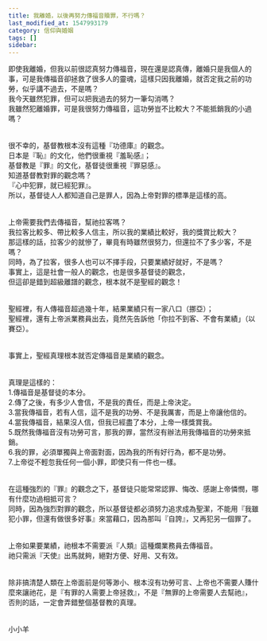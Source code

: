 ```yaml
---
title: 我離婚，以後再努力傳福音贖罪，不行嗎？
last_modified_at: 1547993179
category: 信仰與婚姻
tags: []
sidebar: 
---
```


<p>即使我離婚，但我以前很認真努力傳福音，現在還是認真傳，離婚只是我個人的事，可是我傳福音卻拯救了很多人的靈魂，這樣只因我離婚，就否定我之前的功勞，似乎講不過去，不是嗎？<br/><!--more-->我今天雖然犯罪，但可以把我過去的努力一筆勾消嗎？<br/>我雖然犯離婚罪，可是我很努力傳福音，這功勞豈不比較大？不能抵銷我的小過嗎？<br/><br/><br/>很不幸的，基督教根本沒有這種『功德庫』的觀念。<br/>日本是『恥』的文化，他們很重視『羞恥感』；<br/>基督教是『罪』的文化，基督徒很重視『罪惡感』。<br/>知道基督教對罪的觀念嗎？<br/>『心中犯罪，就已經犯罪』。<br/>所以，基督徒人人都知道自己是罪人，因為上帝對罪的標準是這樣的高。<br/><br/><br/>上帝需要我們去傳福音，幫祂拉客嗎？<br/>我拉客比較多、帶比較多人信主，所以我的業績比較好，我的獎賞比較大？<br/>那這樣的話，拉客少的就慘了，畢竟有時雖然很努力，但還拉不了多少客，不是嗎？<br/>同時，為了拉客，很多人也可以不擇手段，只要業績好就好，不是嗎？<br/>事實上，這是社會一般人的觀念，也是很多基督徒的觀念，<br/>但這卻是錯到超級離譜的觀念，根本就不是聖經的觀念！<br/><br/><br/>聖經裡，有人傳福音超過幾十年，結果業績只有一家八口（挪亞）；<br/>聖經裡，還有上帝派業務員出去，竟然先告訴他「你拉不到客、不會有業績」（以賽亞）。<br/><br/><br/>事實上，聖經真理根本就否定傳福音是業績的觀念。<br/><br/><br/>真理是這樣的：<br/>1.傳福音是基督徒的本分。<br/>2.傳了之後，有多少人會信，不是我的責任，而是上帝決定。<br/>3.當我傳福音，若有人信，這不是我的功勞、不是我厲害，而是上帝讓他信的。<br/>4.當我傳福音，結果沒人信，但我已經盡了本分，上帝一樣獎賞我。<br/>5.既然我傳福音沒有功勞可言，那我的罪，當然沒有辦法用我傳福音的功勞來抵銷。<br/>6.我的罪，必須單獨與上帝面對面，因為我的所有好行為，都不是功勞。<br/>7.上帝從不輕忽我任何一個小罪，即使只有一件也一樣。<br/><br/><br/>在這種強烈的『罪』的觀念之下，基督徒只能常常認罪、悔改、感謝上帝憐憫，哪有什麼功過相抵可言？<br/>同時，因為強烈對罪的觀念，所以基督徒都必須努力追求成為聖潔，不能用『我雖犯小罪，但還有做很多好事』來當藉口，因為那叫『自誇』，又再犯另一個罪了。<br/><br/><br/>上帝如果要業績，祂根本不需要派『人類』這種爛業務員去傳福音。<br/>祂只需派『天使』出馬就夠，絕對方便、好用、又有效。<br/><br/><br/>除非搞清楚人類在上帝面前是何等渺小、根本沒有功勞可言、上帝也不需要人賺什麼來讓祂花，是『有罪的人需要上帝拯救』，不是『無罪的上帝需要人去幫祂』，<br/>否則的話，一定會弄錯整個基督教的真理。<br/><br/><br/>小小羊</p>